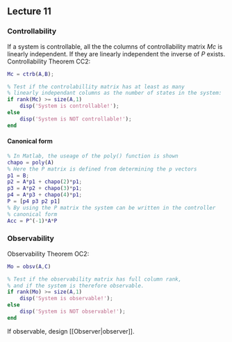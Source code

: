 ## Lecture 11
### Controllability
If a system is controllable, all the the columns of controllability matrix $Mc$ is linearly independent. If they are linearly independent the inverse of $P$ exists.
Controllability Theorem CC2:
```MATLAB
Mc = ctrb(A,B);

% Test if the controlabillity matrix has at least as many
% linearly independant columns as the number of states in the system:
if rank(Mc) >= size(A,1)
	disp('System is controllable!');
else
	disp('System is NOT controllable!');
end
```
#### Canonical form
```MATLAB
% In Matlab, the useage of the poly() function is shown
chapo = poly(A)
% Here the P matrix is defined from determining the p vectors
p1 = B;
p2 = A*p1 + chapo(2)*p1;
p3 = A*p2 + chapo(3)*p1;
p4 = A*p3 + chapo(4)*p1;
P = [p4 p3 p2 p1]
% By using the P matrix the system can be written in the controller
% canonical form
Acc = P^(-1)*A*P
```

### Observability
Observability Theorem OC2:
```MATLAB
Mo = obsv(A,C)

% Test if the observability matrix has full column rank,
% and if the system is therefore observable.
if rank(Mo) >= size(A,1)
	disp('System is observable!');
else
	disp('System is NOT observable!');
end
```
If observable, design [[Observer|observer]].